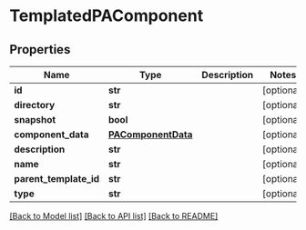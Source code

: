 # TemplatedPAComponent


## Properties
Name | Type | Description | Notes
------------ | ------------- | ------------- | -------------
**id** | **str** |  | [optional] 
**directory** | **str** |  | [optional] 
**snapshot** | **bool** |  | [optional] 
**component_data** | [**PAComponentData**](PAComponentData.md) |  | [optional] 
**description** | **str** |  | [optional] 
**name** | **str** |  | [optional] 
**parent_template_id** | **str** |  | [optional] 
**type** | **str** |  | [optional] 

[[Back to Model list]](../README.md#documentation-for-models) [[Back to API list]](../README.md#documentation-for-api-endpoints) [[Back to README]](../README.md)


